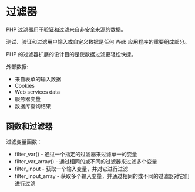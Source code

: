 # 过滤器

PHP 过滤器用于验证和过滤来自非安全来源的数据。

测试、验证和过滤用户输入或自定义数据是任何 Web 应用程序的重要组成部分。

PHP 的过滤器扩展的设计目的是使数据过滤更轻松快捷。

外部数据:

- 来自表单的输入数据
- Cookies
- Web services data
- 服务器变量
- 数据库查询结果

## 函数和过滤器

过滤变量函数：

- filter_var() - 通过一个指定的过滤器来过滤单一的变量
- filter_var_array() - 通过相同的或不同的过滤器来过滤多个变量
- filter_input - 获取一个输入变量，并对它进行过滤
- filter_input_array - 获取多个输入变量，并通过相同的或不同的过滤器对它们进行过滤
